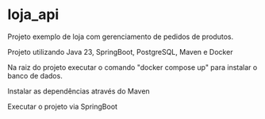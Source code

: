 # loja_api

Projeto exemplo de loja com gerenciamento de pedidos de produtos.

Projeto utilizando Java 23, SpringBoot, PostgreSQL, Maven e Docker

Na raiz do projeto executar o comando "docker compose up" para instalar o banco de dados.

Instalar as dependências através do Maven

Executar o projeto via SpringBoot
